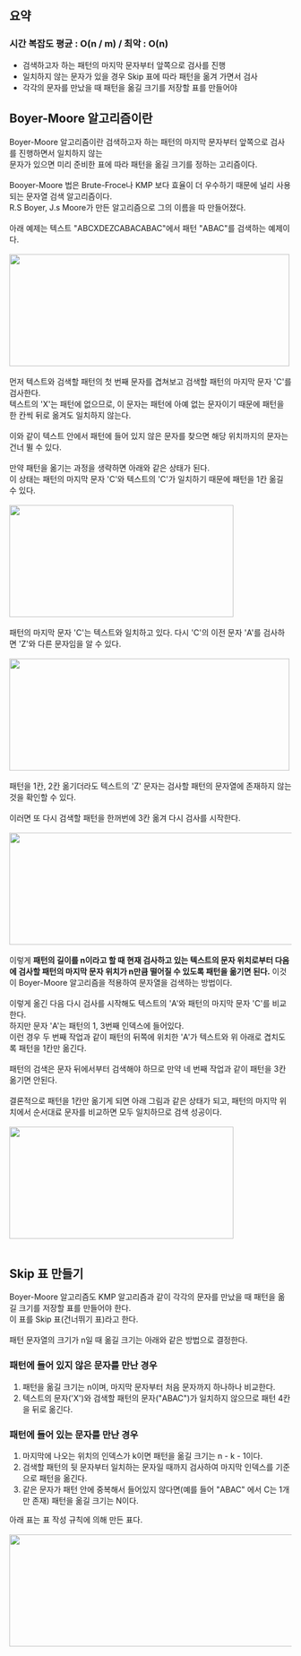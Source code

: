 ## 요약
### 시간 복잡도 평균 : O(n / m) / 최악 : O(n)

<ul>
  <li>검색하고자 하는 패턴의 마지막 문자부터 앞쪽으로 검사를 진행</li>
  <li>일치하지 않는 문자가 있을 경우 Skip 표에 따라 패턴을 옮겨 가면서 검사</li>
  <li>각각의 문자를 만났을 때 패턴을 옮길 크기를 저장할 표를 만들어야 </li>
</ul>


## Boyer-Moore 알고리즘이란
Boyer-Moore 알고리즘이란 검색하고자 하는 패턴의 마지막 문자부터 앞쪽으로 검사를 진행하면서 일치하지 않는 
<br>
문자가 있으면 미리 준비한 표에 따라 패턴을 옮길 크기를 정하는 고리즘이다.
<br>
<br>
Booyer-Moore 법은 Brute-Froce나 KMP 보다 효율이 더 우수하기 때문에 널리 사용되는 문자열 검색 알고리즘이다.
<br>
R.S Boyer, J.s Moore가 만든 알고리즘으로 그의 이름을 따 만들어졌다.
<br>
<br>
아래 예제는 텍스트 "ABCXDEZCABACABAC"에서 패턴 "ABAC"를 검색하는 예제이다.
<br>
<br>
<img src="https://user-images.githubusercontent.com/87363461/202836761-66fa3086-534b-496e-a993-f45bad404de6.JPG" width="500" height="200">
<br>
<br>
먼저 텍스트와 검색할 패턴의 첫 번째 문자를 겹쳐보고 검색할 패턴의 마지막 문자 'C'를 검사한다.
<br>
텍스트의 'X'는 패턴에 없으므로, 이 문자는 패턴에 아예 없는 문자이기 때문에 패턴을 한 칸씩 뒤로 옮겨도 일치하지 않는다.
<br>
<br>
이와 같이 텍스트 안에서 패턴에 들어 있지 않은 문자를 찾으면 해당 위치까지의 문자는 건너 뛸 수 있다.
<br>
<br>
만약 패턴을 옮기는 과정을 생략하면 아래와 같은 상태가 된다.
<br>
이 상태는 패턴의 마지막 문자 'C'와 텍스트의 'C'가 일치하기 때문에 패턴을 1칸 옮길 수 있다.
<br>
<br>
<img src="https://user-images.githubusercontent.com/87363461/202837392-bfb24c86-34eb-4ac9-9210-fa1904f63344.JPG" width="400" height="200">
<br>
<br>
패턴의 마지막 문자 'C'는 텍스트와 일치하고 있다. 다시 'C'의 이전 문자 'A'를 검사하면 'Z'와 다른 문자임을 알 수 있다.
<br>
<br>
<img src="https://user-images.githubusercontent.com/87363461/202837624-100f780c-12d9-4d48-bf5a-613c3a50f62e.JPG" width="500" height="200">
<br>
<br>
패턴을 1칸, 2칸 옮기더라도 텍스트의 'Z' 문자는 검사할 패턴의 문자열에 존재하지 않는 것을 확인할 수 있다.
<br>
<br>
이러면 또 다시 검색할 패턴을 한꺼번에 3칸 옮겨 다시 검사를 시작한다.
<br>
<br>
<img src="https://user-images.githubusercontent.com/87363461/202837533-c16a7ec9-bc54-443a-9f61-ebb065cbf317.JPG" width="600" height="200">
<br>
<br>
이렇게 <b>패턴의 길이를 n이라고 할 때 현재 검사하고 있는 텍스트의 문자 위치로부터 다음에 검사할 패턴의 마지막 문자 위치가 n만큼 떨어질 수 있도록 패턴을 옮기면 된다.</b>
이것이 Boyer-Moore 알고리즘을 적용하여 문자열을 검색하는 방법이다.
<br>
<br>
이렇게 옮긴 다음 다시 검사를 시작해도 텍스트의 'A'와 패턴의 마지막 문자 'C'를 비교한다.
<br>
하지만 문자 'A'는 패턴의 1, 3번째 인덱스에 들어있다.
<br>
이런 경우 두 번째 작업과 같이 패턴의 뒤쪽에 위치한 'A'가 텍스트와 위 아래로 겹치도록 패턴을 1칸만 옮긴다.
<br>
<br>
패턴의 검색은 문자 뒤에서부터 검색해야 하므로 만약 네 번째 작업과 같이 패턴을 3칸 옮기면 안된다.
<br>
<br>
결론적으로 패턴을 1칸만 옮기게 되면 아래 그림과 같은 상태가 되고, 패턴의 마지막 위치에서 순서대료 문자를 비교하면 모두 일치하므로 검색 성공이다.
<br>
<br>
<img src="https://user-images.githubusercontent.com/87363461/202837731-dc5ff2a2-e78a-43dd-a42a-6524f72c67bb.JPG" width="400" height="200">
<br>
<br>

## Skip 표 만들기
Boyer-Moore 알고리즘도 KMP 알고리즘과 같이 각각의 문자를 만났을 때 패턴을 옮길 크기를 저장할 표를 만들어야 한다.
<br>
이 표를 Skip 표(건너뛰기 표)라고 한다.
<br>
<br>
패턴 문자열의 크기가 n일 때 옮길 크기는 아래와 같은 방법으로 결정한다.

### 패턴에 들어 있지 않은 문자를 만난 경우
<ol>
<li>패턴을 옮길 크기는 n이며, 마지막 문자부터 처음 문자까지 하나하나 비교한다.</li>
<li>텍스트의 문자('X')와 검색할 패턴의 문자("ABAC")가 일치하지 않으므로 패턴 4칸을 뒤로 옮긴다.</li>
</ol>

### 패턴에 들어 있는 문자를 만난 경우
<ol>
<li>마지막에 나오는 위치의 인덱스가 k이면 패턴을 옮길 크기는 n - k - 1이다.</li>
<li>검색할 패턴의 뒷 문자부터 일치하는 문자일 때까지 검사하여 마지막 인덱스를 기준으로 패턴을 옮긴다.</li>
<li>같은 문자가 패턴 안에 중복해서 들어있지 않다면(예를 들어 "ABAC" 에서 C는 1개만 존재) 패턴을 옮길 크기는 N이다.</li>
</ol>

아래 표는 표 작성 규칙에 의해 만든 표다.
<br>
<br>
<img src="https://user-images.githubusercontent.com/87363461/202837922-1558adc7-4809-4191-acd8-4a5e971c8074.JPG" width="700" height="200">
<br>
<br>
